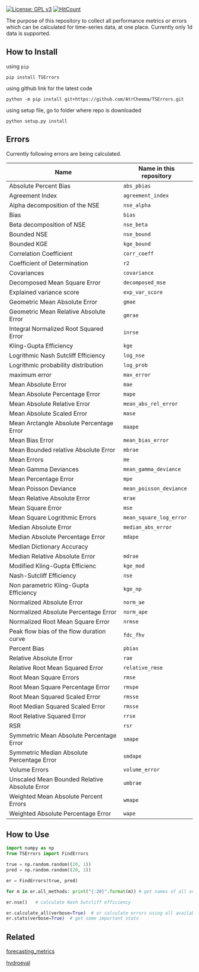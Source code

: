 
[![License: GPL v3](https://img.shields.io/badge/License-GPL%20v3-blue.svg)](https://www.gnu.org/licenses/gpl-3.0)
[![HitCount](http://hits.dwyl.com/AtrCheema/TSErrors.svg)](http://hits.dwyl.com/AtrCheema/TSErrors)

The purpose of this repository to collect all performance metrics or errors which can be
calculated for time-series data, at one place. Currently only 1d data is supported.

## How to Install

using `pip`

    pip install TSErrors

using github link for the latest code

	python -m pip install git+https://github.com/AtrCheema/TSErrors.git

using setup file, go to folder where repo is downloaded

    python setup.py install

## Errors

Currently following errors are being calculated.

| Name                          | Name in this repository  |
| -------------------------- | ------------- |
| Absolute Percent Bias | `abs_pbias` |
| Agreement Index | `agreement_index` |
| Alpha decomposition of the NSE | `nse_alpha` |
| Bias | `bias` |
| Beta decomposition of NSE | `nse_beta` |
| Bounded NSE | `nse_bound` |
| Bounded KGE | `kge_bound` |
| Correlation Coefficient | `corr_coeff` |
| Coefficient of Determination | `r2` |
| Covariances | `covariance` |
| Decomposed Mean Square Error | `decomposed_mse` |
| Explained variance score | `exp_var_score` |
| Geometric Mean Absolute Error | `gmae` |
| Geometric Mean Relative Absolute Error | `gmrae` |
| Integral Normalized Root Squared Error | `inrse` |
| Kling-Gupta Efficiency | `kge` |
| Logrithmic Nash Sutcliff Efficiency | `log_nse` |
| Logrithmic probability distribution | `log_prob` |
| maximum error | `max_error` |
| Mean Absolute Error | `mae` |
| Mean Absolute Percentage Error | `mape` |
| Mean Absolute Relative Error | `mean_abs_rel_error` |
| Mean Absolute Scaled Error | `mase` |
| Mean Arctangle Absolute Percentage Error | `maape` |
| Mean Bias Error | `mean_bias_error` |
| Mean Bounded relative Absolute Error | `mbrae` |
| Mean Errors | `me` |
| Mean Gamma Deviances | `mean_gamma_deviance` |
| Mean Percentage Error | `mpe` |
| Mean Poisson Deviance | `mean_poisson_deviance` |
| Mean Relative Absolute Error | `mrae` |
| Mean Square Error | `mse` |
| Mean Square Logrithmic Errors | `mean_square_log_error` |
| Median Absolute Error | `median_abs_error` |
| Median Absolute Percentage Error | `mdape` |
| Median Dictionary Accuracy | |
| Median Relative Absolute Error | `mdrae` |
| Modified Kling-Gupta Efficienc | `kge_mod` |
| Nash-Sutcliff Efficiency | `nse` |
| Non parametric Kling-Gupta Efficiency | `kge_np` |
| Normalized Absolute Error | `norm_ae` |
| Normalized Absolute Percentage Error | `norm_ape` |
| Normalized Root Mean Square Error | `nrmse` |
| Peak flow bias of the flow duration curve | `fdc_fhv` |
| Percent Bias | `pbias` |
| Relative Absolute Error | `rae` |
| Relative Root Mean Squared Error | `relative_rmse` |
| Root Mean Square Errors | `rmse` |
| Root Mean Square Percentage Error | `rmspe` |
| Root Mean Squared Scaled Error | `rmsse` |
| Root Median Squared Scaled Error | `rmsse` |
| Root Relative Squared Error | `rrse` |
| RSR | `rsr` |
| Symmetric Mean Absolute Percentage Error | `smape` |
| Symmetric Median Absolute Percentage Error | `smdape` |
| Volume Errors | `volume_error` |
| Unscaled Mean Bounded Relative Absolute Error | `umbrae` |
| Weighted Mean Absolute Percent Errors | `wmape` |
| Weighted Absolute Percentage Error | `wape` |

## How to Use

```python
import numpy as np
from TSErrors import FindErrors

true = np.random.random((20, 1))
pred = np.random.random((20, 1))

er = FindErrors(true, pred)

for m in er.all_methods: print("{:20}".format(m)) # get names of all availabe methods

er.nse()   # calculate Nash Sutcliff efficiency

er.calculate_all(verbose=True)  # or calculate errors using all available methods
er.stats(verbose=True)  # get some important stats
```

## Related

[forecasting_metrics](https://gist.github.com/bshishov/5dc237f59f019b26145648e2124ca1c9)

[hydroeval](https://github.com/ThibHlln/hydroeval)